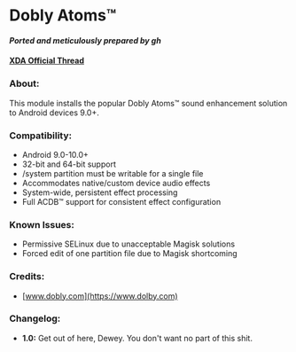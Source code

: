 # Dobly Atoms™

#### *Ported and meticulously prepared by gh*

#### [XDA Official Thread](https://forum.xda-developers.com/android/software/app-dolby-atmos-axon-7-oreo-port-t3740508)

### About:
This module installs the popular Dobly Atoms™ sound enhancement solution to Android devices 9.0+.

### Compatibility:
 - Android 9.0-10.0+
 - 32-bit and 64-bit support
 - /system partition must be writable for a single file
 - Accommodates native/custom device audio effects
 - System-wide, persistent effect processing
 - Full ACDB™ support for consistent effect configuration
 
### Known Issues:
 - Permissive SELinux due to unacceptable Magisk solutions
 - Forced edit of one partition file due to Magisk shortcoming
 
### Credits:
 - [www.dobly.com](https://www.dolby.com)

### Changelog:
 - **1.0:** Get out of here, Dewey. You don't want no part of this shit.